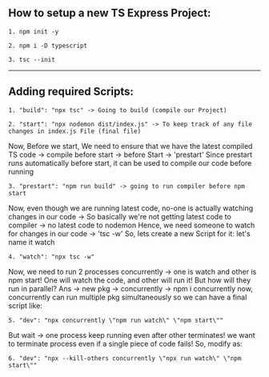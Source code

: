 ## How to setup a new TS Express Project:

```
1. npm init -y
```

```
2. npm i -D typescript
```

```
3. tsc --init
```

---
## Adding required Scripts:

```
1. "build": "npx tsc" -> Going to build (compile our Project)
```

```
2. "start": "npx nodemon dist/index.js" -> To keep track of any file changes in index.js File (final file)
```

Now, Before we start, We need to ensure that we have the latest compiled TS code -> compile before start -> before Start -> 'prestart'
Since prestart runs automatically before start, it can be used to compile our code before running
```
3. "prestart": "npm run build" -> going to run compiler before npm start
```

Now, even though we are running latest code, no-one is actually watching changes in our code -> So basically we're not getting latest code to compiler -> no latest code to nodemon
Hence, we need someone to watch for changes in our code -> 'tsc -w'
So, lets create a new Script for it: let's name it watch
```
4. "watch": "npx tsc -w"
```

Now, we need to run 2 processes concurrently -> one is watch and other is npm start!
One will watch the code, and other will run it!
But how will they run in parallel?
Ans -> new pkg -> concurrently -> npm i concurrently
now, concurrently can run multiple pkg simultaneously so we can have a final script like:
```
5. "dev": "npx concurrently \"npm run watch\" \"npm start\""
```

But wait -> one process keep running even after other terminates!
we want to terminate process even if a single piece of code fails!
So, modify as:
```
6. "dev": "npx --kill-others concurrently \"npx run watch\" \"npm start\""
```